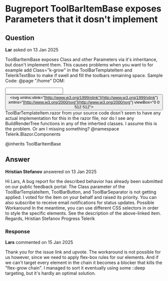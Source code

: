 # Bugreport ToolBarItemBase exposes Parameters that it dosn't implement

## Question

**Lar** asked on 13 Jan 2025

ToolBarItemBase exposes Class and other Parameters via it's inheritance, but dosn't implement them. This causes problems when you want to for example add Class="k-grow" in the ToolBarTemplateItem and TelerikTextBox to make if swell and fill the toolbars remaining space. Sample Code: @page "/home" <TelerikToolBar> <ToolBarTemplateItem Class="This-Class-Is-Not-Rendeder-In-Browser-DOM"> <TelerikTextBox Class="This-Class-Works-Fine" /> </ToolBarTemplateItem> </TelerikToolBar> DOM: <main class="main" b-29r974uz1l=""> <div class="k-toolbar telerik-blazor k-toolbar-resizable k-toolbar-md" role="toolbar" data-id="e665969e-a55f-4bb1-8503-427f659bc6ab" dir="ltr"> <div class="k-toolbar-item" tabindex="0"> <span class="k-textbox k-input This-Class-Works-Fine telerik-blazor k-input-solid k-rounded-md k-input-md"> <input role="textbox" id="8152979c-ef9b-47f2-9315-acdc5fb5ac38" data-id="a24df6d2-8ce8-4ee3-bd68-3d27283b8bfd" class="k-input-inner" dir="ltr" aria-readonly="false" tabindex="0"> </span> </div> <button class="telerik-blazor k-button k-toolbar-overflow-button k-hidden k-button-flat k-rounded-md k-button-md k-button-flat-base k-icon-button" data-id="1aeae0a0-1a66-404e-914d-2cd4ddba222d" dir="ltr" tabindex="-1" title="More tools" aria-disabled="false" type="button"> <span class="telerik-blazor k-button-icon k-icon k-svg-icon k-svg-i-more-vertical" aria-hidden="true"> <svg xmlns:xlink="[http://www.w3.org/1999/xlink"](http://www.w3.org/1999/xlink") xmlns="[http://www.w3.org/2000/svg"](http://www.w3.org/2000/svg") viewBox="0 0 512 512"> <path d="M240 128c26.4 0 48-21.6 48-48s-21.6-48-48-48-48 21.6-48 48 21.6 48 48 48m0 64c-26.4 0-48 21.6-48 48s21.6 48 48 48 48-21.6 48-48-21.6-48-48-48m0 160c-26.4 0-48 21.6-48 48s21.6 48 48 48 48-21.6 48-48-21.6-48-48-48"> </path> </svg> </span> </button> </div> </main> ToolBarTemplateItem.razor from your source code dosn't seem to have any actual implementation for this in the razor file, nor do I see any BuildRenderTree functions in any of the inhertied classes. I assume this is the problem. Or am I missing something? @namespace Telerik.Blazor.Components

@inherits ToolBarItemBase

## Answer

**Hristian Stefanov** answered on 13 Jan 2025

Hi Lars, A bug report for the described behavior has already been submitted on our public feedback portal: The Class parameter of the ToolBarTemplateItem, ToolBarButton, and ToolBarSeparator is not getting applied. I voted for the item on your behalf and raised its priority. You can also subscribe to receive email notifications for status updates. Possible Workaround In the meantime, you can use different CSS selectors in order to style the specific elements. See the description of the above-linked item. Regards, Hristian Stefanov Progress Telerik

### Response

**Lars** commented on 15 Jan 2025

Thank you for the issue link and upvote. The workaround is not possible for us however, since we need to apply flex-box rules for our elements. And if we can't target every element in the chain it becomes a blocker that kills the "flex-grow chain". I managed to sort it eventually using some ::deep targeting, but it's hardly an optimal solution.
